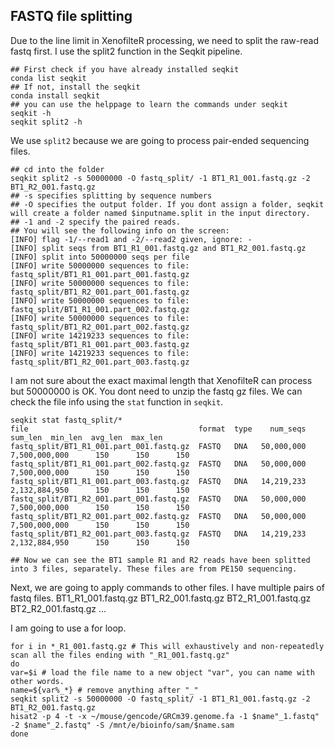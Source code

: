 ## FASTQ file splitting
Due to the line limit in XenofilteR processing, we need to split the raw-read fastq first.
I use the split2 function in the Seqkit pipeline.

```
## First check if you have already installed seqkit
conda list seqkit
## If not, install the seqkit
conda install seqkit
## you can use the helppage to learn the commands under seqkit
seqkit -h
seqkit split2 -h
```
We use `split2` because we are going to process pair-ended sequencing files.
```
## cd into the folder
seqkit split2 -s 50000000 -O fastq_split/ -1 BT1_R1_001.fastq.gz -2 BT1_R2_001.fastq.gz
## -s specifies splitting by sequence numbers
## -O specifies the output folder. If you dont assign a folder, seqkit will create a folder named $inputname.split in the input directory.
## -1 and -2 specify the paired reads.
## You will see the following info on the screen:
[INFO] flag -1/--read1 and -2/--read2 given, ignore: -
[INFO] split seqs from BT1_R1_001.fastq.gz and BT1_R2_001.fastq.gz
[INFO] split into 50000000 seqs per file
[INFO] write 50000000 sequences to file: fastq_split/BT1_R1_001.part_001.fastq.gz
[INFO] write 50000000 sequences to file: fastq_split/BT1_R2_001.part_001.fastq.gz
[INFO] write 50000000 sequences to file: fastq_split/BT1_R1_001.part_002.fastq.gz
[INFO] write 50000000 sequences to file: fastq_split/BT1_R2_001.part_002.fastq.gz
[INFO] write 14219233 sequences to file: fastq_split/BT1_R1_001.part_003.fastq.gz
[INFO] write 14219233 sequences to file: fastq_split/BT1_R2_001.part_003.fastq.gz
```
I am not sure about the exact maximal length that XenofilteR can process but 50000000 is OK.
You dont need to unzip the fastq gz files.
We can check the file info using the `stat` function in `seqkit`.
```
seqkit stat fastq_split/*
file                                      format  type    num_seqs        sum_len  min_len  avg_len  max_len
fastq_split/BT1_R1_001.part_001.fastq.gz  FASTQ   DNA   50,000,000  7,500,000,000      150      150      150
fastq_split/BT1_R1_001.part_002.fastq.gz  FASTQ   DNA   50,000,000  7,500,000,000      150      150      150
fastq_split/BT1_R1_001.part_003.fastq.gz  FASTQ   DNA   14,219,233  2,132,884,950      150      150      150
fastq_split/BT1_R2_001.part_001.fastq.gz  FASTQ   DNA   50,000,000  7,500,000,000      150      150      150
fastq_split/BT1_R2_001.part_002.fastq.gz  FASTQ   DNA   50,000,000  7,500,000,000      150      150      150
fastq_split/BT1_R2_001.part_003.fastq.gz  FASTQ   DNA   14,219,233  2,132,884,950      150      150      150

## Now we can see the BT1 sample R1 and R2 reads have been splitted into 3 files, separately. These files are from PE150 sequencing.
```

Next, we are going to apply commands to other files.
I have multiple pairs of fastq files.
BT1_R1_001.fastq.gz 
BT1_R2_001.fastq.gz
BT2_R1_001.fastq.gz 
BT2_R2_001.fastq.gz
...

I am going to use a for loop.
```
for i in *_R1_001.fastq.gz # This will exhaustively and non-repeatedly scan all the files ending with "_R1_001.fastq.gz"
do
var=$i # load the file name to a new object "var", you can name with other words. 
name=${var%_*} # remove anything after "_"
seqkit split2 -s 50000000 -O fastq_split/ -1 BT1_R1_001.fastq.gz -2 BT1_R2_001.fastq.gz
hisat2 -p 4 -t -x ~/mouse/gencode/GRCm39.genome.fa -1 $name"_1.fastq" -2 $name"_2.fastq" -S /mnt/e/bioinfo/sam/$name.sam
done
```

